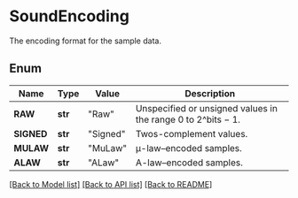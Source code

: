 ﻿# SoundEncoding
The encoding format for the sample data. 

## Enum
Name | Type | Value | Description
------------ | ------------- | ------------- | -------------
**RAW** | **str** | "Raw" | Unspecified or unsigned values in the range 0 to 2^bits − 1.
**SIGNED** | **str** | "Signed" | Twos-complement values.
**MULAW** | **str** | "MuLaw" | μ-law–encoded samples.
**ALAW** | **str** | "ALaw" | A-law–encoded samples.


[[Back to Model list]](../README.md#documentation-for-models) [[Back to API list]](../README.md#documentation-for-api-endpoints) [[Back to README]](../README.md)


